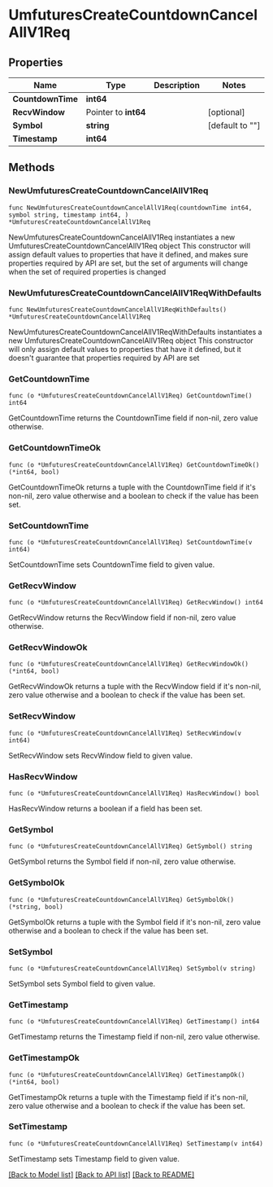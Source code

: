 # UmfuturesCreateCountdownCancelAllV1Req

## Properties

Name | Type | Description | Notes
------------ | ------------- | ------------- | -------------
**CountdownTime** | **int64** |  | 
**RecvWindow** | Pointer to **int64** |  | [optional] 
**Symbol** | **string** |  | [default to ""]
**Timestamp** | **int64** |  | 

## Methods

### NewUmfuturesCreateCountdownCancelAllV1Req

`func NewUmfuturesCreateCountdownCancelAllV1Req(countdownTime int64, symbol string, timestamp int64, ) *UmfuturesCreateCountdownCancelAllV1Req`

NewUmfuturesCreateCountdownCancelAllV1Req instantiates a new UmfuturesCreateCountdownCancelAllV1Req object
This constructor will assign default values to properties that have it defined,
and makes sure properties required by API are set, but the set of arguments
will change when the set of required properties is changed

### NewUmfuturesCreateCountdownCancelAllV1ReqWithDefaults

`func NewUmfuturesCreateCountdownCancelAllV1ReqWithDefaults() *UmfuturesCreateCountdownCancelAllV1Req`

NewUmfuturesCreateCountdownCancelAllV1ReqWithDefaults instantiates a new UmfuturesCreateCountdownCancelAllV1Req object
This constructor will only assign default values to properties that have it defined,
but it doesn't guarantee that properties required by API are set

### GetCountdownTime

`func (o *UmfuturesCreateCountdownCancelAllV1Req) GetCountdownTime() int64`

GetCountdownTime returns the CountdownTime field if non-nil, zero value otherwise.

### GetCountdownTimeOk

`func (o *UmfuturesCreateCountdownCancelAllV1Req) GetCountdownTimeOk() (*int64, bool)`

GetCountdownTimeOk returns a tuple with the CountdownTime field if it's non-nil, zero value otherwise
and a boolean to check if the value has been set.

### SetCountdownTime

`func (o *UmfuturesCreateCountdownCancelAllV1Req) SetCountdownTime(v int64)`

SetCountdownTime sets CountdownTime field to given value.


### GetRecvWindow

`func (o *UmfuturesCreateCountdownCancelAllV1Req) GetRecvWindow() int64`

GetRecvWindow returns the RecvWindow field if non-nil, zero value otherwise.

### GetRecvWindowOk

`func (o *UmfuturesCreateCountdownCancelAllV1Req) GetRecvWindowOk() (*int64, bool)`

GetRecvWindowOk returns a tuple with the RecvWindow field if it's non-nil, zero value otherwise
and a boolean to check if the value has been set.

### SetRecvWindow

`func (o *UmfuturesCreateCountdownCancelAllV1Req) SetRecvWindow(v int64)`

SetRecvWindow sets RecvWindow field to given value.

### HasRecvWindow

`func (o *UmfuturesCreateCountdownCancelAllV1Req) HasRecvWindow() bool`

HasRecvWindow returns a boolean if a field has been set.

### GetSymbol

`func (o *UmfuturesCreateCountdownCancelAllV1Req) GetSymbol() string`

GetSymbol returns the Symbol field if non-nil, zero value otherwise.

### GetSymbolOk

`func (o *UmfuturesCreateCountdownCancelAllV1Req) GetSymbolOk() (*string, bool)`

GetSymbolOk returns a tuple with the Symbol field if it's non-nil, zero value otherwise
and a boolean to check if the value has been set.

### SetSymbol

`func (o *UmfuturesCreateCountdownCancelAllV1Req) SetSymbol(v string)`

SetSymbol sets Symbol field to given value.


### GetTimestamp

`func (o *UmfuturesCreateCountdownCancelAllV1Req) GetTimestamp() int64`

GetTimestamp returns the Timestamp field if non-nil, zero value otherwise.

### GetTimestampOk

`func (o *UmfuturesCreateCountdownCancelAllV1Req) GetTimestampOk() (*int64, bool)`

GetTimestampOk returns a tuple with the Timestamp field if it's non-nil, zero value otherwise
and a boolean to check if the value has been set.

### SetTimestamp

`func (o *UmfuturesCreateCountdownCancelAllV1Req) SetTimestamp(v int64)`

SetTimestamp sets Timestamp field to given value.



[[Back to Model list]](../README.md#documentation-for-models) [[Back to API list]](../README.md#documentation-for-api-endpoints) [[Back to README]](../README.md)


